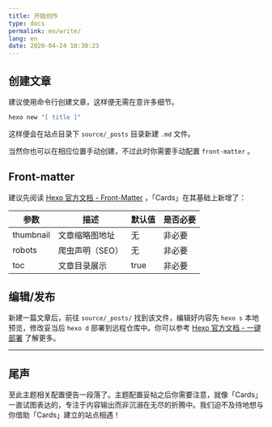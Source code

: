 ```yaml
---
title: 开始创作
type: docs
permalink: en/write/
lang: en
date: 2020-04-24 10:30:23
---
```




## 创建文章

建议使用命令行创建文章，这样便无需在意许多细节。

```bash
hexo new "[ title ]"
```

这样便会在站点目录下 `source/_posts` 目录新建 `.md` 文件。

当然你也可以在相应位置手动创建，不过此时你需要手动配置 `front-matter` 。

## Front-matter

建议先阅读 [Hexo 官方文档 - Front-Matter](https://hexo.io/zh-cn/docs/front-matter.html) ，「Cards」在其基础上新增了：

| 参数      | 描述            | 默认值 | 是否必要 |
| --------- | --------------- | ------ | -------- |
| thumbnail | 文章缩略图地址  | 无     | 非必要   |
| robots    | 爬虫声明（SEO） | 无     | 非必要   |
| toc       | 文章目录展示    | true   | 非必要   |

## 编辑/发布

新建一篇文章后，前往 `source/_posts/` 找到该文件，编辑好内容先 `hexo s` 本地预览，修改妥当后 `hexo d` 部署到远程仓库中。你可以参考 [Hexo 官方文档 - 一键部署](https://hexo.io/zh-cn/docs/one-command-deployment.html) 了解更多。

---

## 尾声

至此主题相关配置便告一段落了。主题配置妥帖之后你需要注意，就像「Cards」一直试图表达的，专注于内容输出而非沉溺在无尽的折腾中。我们迫不及待地想与你借助「Cards」建立的站点相遇！